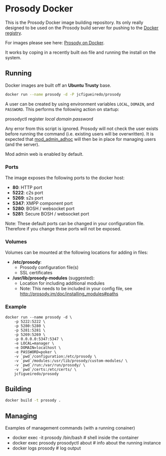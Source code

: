 # Prosody Docker

This is the Prosody Docker image building repository. Its only really designed to be used on the Prosody build server for pushing to the [Docker registry](https://registry.hub.docker.com).

For images please see here: [Prosody on Docker](https://registry.hub.docker.com/u/jcfigueiredo/prosody/).

It works by coping in a recently built `deb` file and running the install on the system.

## Running

Docker images are built off an __Ubuntu Trusty__ base.

```bash
docker run --name prosody -d -P jcfigueiredo/prosody
```

A user can be created by using environment variables `LOCAL`, `DOMAIN`, and `PASSWORD`. This performs the following action on startup:

  prosodyctl register *local* *domain* *password*

Any error from this script is ignored. Prosody will not check the user exists before running the command (i.e. existing users will be overwritten). It is expected that [mod_admin_adhoc](http://prosody.im/doc/modules/mod_admin_adhoc) will then be in place for managing users (and the server).

Mod admin web is enabled by default.

### Ports

The image exposes the following ports to the docker host:

* __80__: HTTP port
* __5222__: c2s port
* __5269__: s2s port
* __5347__: XMPP component port
* __5280__: BOSH / websocket port
* __5281__: Secure BOSH / websocket port

Note: These default ports can be changed in your configuration file. Therefore if you change these ports will not be exposed.

### Volumes

Volumes can be mounted at the following locations for adding in files:

* __/etc/prosody__:
  * Prosody configuration file(s)
  * SSL certificates
* __/usr/lib/prosody-modules__ (suggested):
  * Location for including additional modules
  * Note: This needs to be included in your config file, see http://prosody.im/doc/installing_modules#paths

### Example

```
docker run --name prosody -d \
    -p 5222:5222 \
    -p 5280:5280 \
    -p 5281:5281 \
    -p 5269:5269 \
    -p 0.0.0.0:5347:5347 \
    -e LOCAL=manager \
    -e DOMAIN=localhost \
    -e PASSWORD=poker \
    -v `pwd`/configuration:/etc/prosody \
    -v `pwd`/modules:/usr/lib/prosody/custom-modules/ \
    -v `pwd`/run:/var/run/prosody/ \
    -v `pwd`/certs:/etc/certs/ \
    jcfigueiredo/prosody

```

## Building

```bash
docker build -t prosody .
```

## Managing

Examples of management commands (with a running conainer)

* docker exec -it prosody /bin/bash # shell inside the container
* docker exec prosody prosodyctl about # info about the running instance
* docker logs prosody # log output

